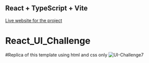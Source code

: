 ## React + TypeScript + Vite

[Live website for the project](https://singular-bunny-1d334f.netlify.app/)
# React_UI_Challenge
#Replica of this template using html and css only
![UI-Challenge7](https://github.com/user-attachments/assets/a98de114-b6f7-4005-8add-e19c5d9f9e5b)

